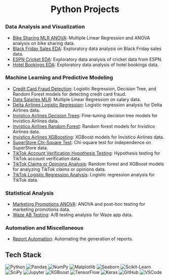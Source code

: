 # <p align="center">Python Projects</p>

<h3>Data Analysis and Visualization</h3>

- <a href="https://github.com/kunalg569/Python_Projects/tree/main/Bike_Sharing_MLR_ANOVA">Bike Sharing MLR ANOVA</a>: Multiple Linear Regression and ANOVA analysis on bike sharing data.
- <a href="https://github.com/kunalg569/Python_Projects/tree/main/Black_Friday_Sales_EDA">Black Friday Sales EDA</a>: Exploratory data analysis on Black Friday sales data.
- <a href="https://github.com/kunalg569/Python_Projects/tree/main/ESPN_Cricket_EDA">ESPN Cricket EDA</a>: Exploratory data analysis of cricket data from ESPN.
- <a href="https://github.com/kunalg569/Python_Projects/tree/main/Hotel_Bookings_EDA">Hotel Bookings EDA</a>: Exploratory data analysis of hotel bookings data.

<h3>Machine Learning and Predictive Modeling</h3>

- <a href="https://github.com/kunalg569/Python_Projects/tree/main/Credit_Card_Fraud_LogReg_DTree_RandForest">Credit Card Fraud Detection</a>: Logistic Regression, Decision Tree, and Random Forest models for detecting credit card fraud.
- <a href="https://github.com/kunalg569/Python_Projects/tree/main/Data_Salaries_MLR">Data Salaries MLR</a>: Multiple Linear Regression on salary data.
- <a href="https://github.com/kunalg569/Python_Projects/tree/main/Delta_Airlines_Logistic_Regression">Delta Airlines Logistic Regression</a>: Logistic regression analysis for Delta Airlines data.
- <a href="https://github.com/kunalg569/Python_Projects/tree/main/InvisticoAirlines_Fine_Tuning_decision_trees">Invistico Airlines Decision Trees</a>: Fine-tuning decision tree models for Invistico Airlines data.
- <a href="https://github.com/kunalg569/Python_Projects/tree/main/InvisticoAirlines_RandForest">Invistico Airlines Random Forest</a>: Random forest models for Invistico Airlines data.
- <a href="https://github.com/kunalg569/Python_Projects/tree/main/Invistico_Airlines_XGBoosting">Invistico Airlines XGBoosting</a>: XGBoost models for Invistico Airlines data.
- <a href="https://github.com/kunalg569/Python_Projects/tree/main/SuperStore_Chi_Square_Test_For_Independence">SuperStore Chi-Square Test</a>: Chi-square test for independence on SuperStore data.
- <a href="https://github.com/kunalg569/Python_Projects/tree/main/TikTok_Acc_Verification_Hypothesis_Testing">TikTok Account Verification Hypothesis Testing</a>: Hypothesis testing for TikTok account verification data.
- <a href="https://github.com/kunalg569/Python_Projects/tree/main/TikTok_ClaimsOrOpinions_RandForest_XGBoost">TikTok Claims or Opinions Analysis</a>: Random forest and XGBoost models for analyzing TikTok claims or opinions data.
- <a href="https://github.com/kunalg569/Python_Projects/tree/main/Tik_Tok_Logistic_Regression_Analysis">TikTok Logistic Regression Analysis</a>: Logistic regression analysis for TikTok data.

<h3>Statistical Analysis</h3>

- <a href="https://github.com/kunalg569/Python_Projects/tree/main/MarktingPromotions_ANOVA_Post_hoc_test">Marketing Promotions ANOVA</a>: ANOVA and post-hoc testing for marketing promotions data.
- <a href="https://github.com/kunalg569/Python_Projects/tree/main/Waze_AB_Testing">Waze AB Testing</a>: A/B testing analysis for Waze app data.

<h3>Automation and Miscellaneous</h3>

- <a href="https://github.com/kunalg569/Python_Projects/tree/main/Report_Automation">Report Automation</a>: Automating the generation of reports.

## Tech Stack

![Python](https://img.shields.io/badge/python-3670A0?style=for-the-badge&logo=python&logoColor=ffdd54)
![Pandas](https://img.shields.io/badge/pandas-150458?style=for-the-badge&logo=pandas&logoColor=white)
![NumPy](https://img.shields.io/badge/numpy-013243?style=for-the-badge&logo=numpy&logoColor=white)
![Matplotlib](https://img.shields.io/badge/matplotlib-ffffff?style=for-the-badge&logo=matplotlib&logoColor=black)
![Seaborn](https://img.shields.io/badge/seaborn-3776AB?style=for-the-badge&logo=seaborn&logoColor=white)
![Scikit-Learn](https://img.shields.io/badge/scikit--learn-F7931E?style=for-the-badge&logo=scikit-learn&logoColor=white)
![SciPy](https://img.shields.io/badge/SciPy-8CAAE6?style=for-the-badge&logo=scipy&logoColor=white)
![Jupyter](https://img.shields.io/badge/jupyter-F37626?style=for-the-badge&logo=jupyter&logoColor=white)
![XGBoost](https://img.shields.io/badge/xgboost-FF6600?style=for-the-badge&logo=xgboost&logoColor=white)
![TensorFlow](https://img.shields.io/badge/tensorflow-FF6F00?style=for-the-badge&logo=tensorflow&logoColor=white)
![Keras](https://img.shields.io/badge/Keras-D00000?style=for-the-badge&logo=keras&logoColor=white)
![GitHub](https://img.shields.io/badge/github-181717?style=for-the-badge&logo=github&logoColor=white)
![VSCode](https://img.shields.io/badge/VSCode-007ACC?style=for-the-badge&logo=visual-studio-code&logoColor=white)
